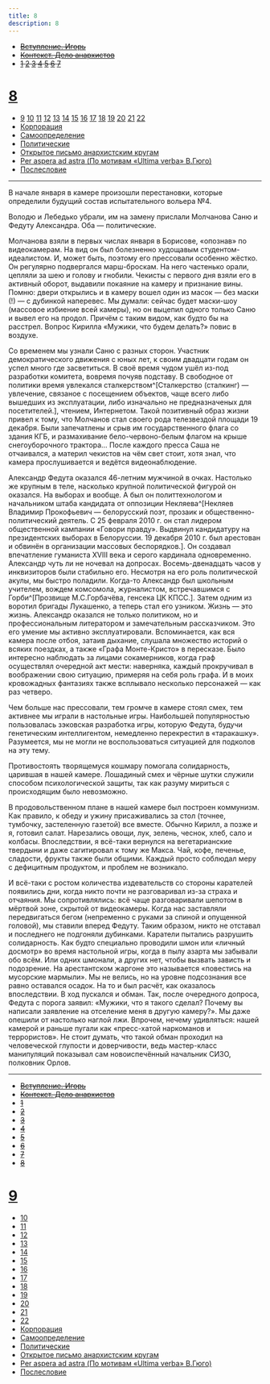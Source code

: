 ```yaml
---
title: 8
description: 8
---
```


- ~~[Вступление. Игорь](./1.md)~~
- ~~[Контекст. Дело анархистов](./2.md)~~
- ~~[1](./3.md)  [2](./4.md)  [3](./5.md)  [4](./6.md)  [5](./7.md)  [6](./8.md)  [7](./9.md)~~
# [8](./10.md)
- [9](./11.md)  [10](./12.md)  [11](./13.md)  [12](./14.md)  [13](./15.md)  [14](./16.md)  [15](./17.md)  [16](./18.md)  [17](./19.md)  [18](./20.md)  [19](./21.md)  [20](./22.md)  [21](./23.md)  [22](./24.md)
- [Корпорация](./25.md)
- [Самоопределение](./26.md)
- [Политические](./27.md)
- [Открытое письмо анархистским кругам](./28.md)
- [Per aspera ad astra (По мотивам «Ultima verba» В.Гюго)](./29.md)
- [Послесловие](./30.md)

---

В начале января в камере произошли перестановки, которые определили будущий состав испытательного вольера №4.

Володю и Лебедько убрали, им на замену прислали Молчанова Саню и Федуту Александра. Оба — политические.

Молчанова взяли в первых числах января в Борисове, «опознав» по видеокамерам. На вид он был болезненно худощавым студентом-идеалистом. И, может быть, поэтому его прессовали особенно жёстко. Он регулярно подвергался марш-броскам. На него частенько орали, цепляли за шею и голову и гнобили. Чекисты с первого дня взяли его в активный оборот, выдавили покаяние на камеру и признание вины. Помню: двери открылись и в камеру вошел один из масок — без маски (!) — с дубинкой наперевес. Мы думали: сейчас будет маски-шоу (массовое избиение всей камеры), но он выцепил одного только Саню и вывел его на продол. Причём с таким видом, как будто бы на расстрел. Вопрос Кирилла «Мужики, что будем делать?» повис в воздухе.

Со временем мы узнали Саню с разных сторон. Участник демократического движения с юных лет, к своим двадцати годам он успел много где засветиться. В своё время чудом ушёл из-под разработки комитета, вовремя почуяв подставу. В свободное от политики время увлекался сталкерством^[Сталкерство (сталкинг) — увлечение, связаное с посещением объектов, чаще всего либо вышедших из эксплуатации, либо изначально не предназначеных для посетителей.], чтением, Интернетом. Такой позитивный образ жизни привел к тому, что Молчанов стал своего рода телезвездой площади 19 декабря. Были запечатлены и срыв им государственного флага со здания КГБ, и размахивание бело-червоно-белым флагом на крыше снегоуборочного трактора… После каждого пресса Саша не отчаивался, а материл чекистов на чём свет стоит, хотя знал, что камера прослушивается и ведётся видеонаблюдение.

Александр Федута оказался 46-летним мужчиной в очках. Настолько же крупным в теле, насколько крупной политической фигурой он оказался. На выборах и вообще. А был он политтехнологом и начальником штаба кандидата от оппозиции Некляева^[Некляев Владимир Прокофьевич — белорусский поэт, прозаик и общественно-политический деятель. С 25 февраля 2010 г. он стал лидером общественной кампании «Говори правду». Выдвинул кандидатуру на президентских выборах в Белоруссии. 19 декабря 2010 г. был арестован и обвинён в организации массовых беспорядков.]. Он создавал впечатление гуманиста XVIII века и серого кардинала одновременно. Александр чуть ли не ночевал на допросах. Восемь-двенадцать часов у инквизиторов были стабильно его. Несмотря на его роль политической акулы, мы быстро поладили. Когда-то Александр был школьным учителем, вождем комсомола, журналистом, встречавшимся с Горби^[Прозвище М.С.Горбачёва, генсека ЦК КПСС.]. Затем одним из воротил бригады Лукашенко, а теперь стал его узником. Жизнь — это жизнь. Александр оказался не только политиком, но и профессиональным литератором и замечательным рассказчиком. Это его умение мы активно эксплуатировали. Вспоминается, как вся камера после отбоя, затаив дыхание, слушала множество историй о всяких поездках, а также «Графа Монте-Кристо» в пересказе. Было интересно наблюдать за лицами сокамерников, когда граф осуществлял очередной акт мести: наверняка, каждый прокручивал в воображении свою ситуацию, примеряя на себя роль графа. И в моих кровожадных фантазиях также всплывало несколько персонажей — как раз четверо.

Чем больше нас прессовали, тем громче в камере стоял смех, тем активнее мы играли в настольные игры. Наибольшей популярностью пользовалась зэковская разработка игры, которую Федута, будучи генетическим интеллигентом, немедленно перекрестил в «таракашку». Разумеется, мы не могли не воспользоваться ситуацией для подколов на эту тему.

Противостоять творящемуся кошмару помогала солидарность, царившая в нашей камере. Лошадиный смех и чёрные шутки служили способом психологической защиты, так как разуму мириться с происходящим было невозможно.

В продовольственном плане в нашей камере был построен коммунизм. Как правило, к обеду и ужину присаживались за стол (точнее, тумбочку, застеленную газетой) все вместе. Обычно Кирилл, а позже и я, готовил салат. Нарезались овощи, лук, зелень, чеснок, хлеб, сало и колбасы. Впоследствии, я всё-таки вернулся на вегетарианские твердыни и даже сагитировал к тому же Макса. Чай, кофе, печенье, сладости, фрукты также были общими. Каждый просто соблюдал меру с дефицитным продуктом, и проблем не возникало.

И всё-таки с ростом количества издевательств со стороны карателей появились дни, когда никто почти не разговаривал из-за страха и отчаяния. Мы сопротивлялись: всё чаще разговаривали шепотом в мёртвой зоне, скрытой от видеокамеры. Когда нас заставляли передвигаться бегом (непременно с руками за спиной и опущенной головой), мы ставили вперед Федуту. Таким образом, никто не отставал и последнего не подгоняли дубинками. Каратели пытались разрушить солидарность. Как будто специально проводили шмон или «личный досмотр» во время настольной игры, когда в пылу азарта мы забывали обо всём. Или одних шмонали, а других нет, чтобы вызвать зависть и подозрение. На арестантском жаргоне это называется «повестись на мусорские мармыли». Мы не велись, но на уровне подсознания все равно оставался осадок. На то и был расчёт, как оказалось впоследствии. В ход пускался и обман. Так, после очередного допроса, Федута с порога заявил: «Мужики, что я такого сделал? Почему вы написали заявление на отселение меня в другую камеру?». Мы даже опешили от настолько наглой лжи. Впрочем, нечему удивляться: нашей камерой и раньше пугали как «пресс-хатой наркоманов и террористов». Не стоит думать, что такой обман проходил на человеческой глупости и доверчивости, ведь мастер-класс манипуляций показывал сам новоиспечённый начальник СИЗО, полковник Орлов.


---

- ~~[Вступление. Игорь](./1.md)~~
- ~~[Контекст. Дело анархистов](./2.md)~~
- ~~[1](./3.md)~~
- ~~[2](./4.md)~~
- ~~[3](./5.md)~~
- ~~[4](./6.md)~~
- ~~[5](./7.md)~~
- ~~[6](./8.md)~~
- ~~[7](./9.md)~~
- ~~[8](./10.md)~~
# [9](./11.md)
- [10](./12.md)
- [11](./13.md)
- [12](./14.md)
- [13](./15.md)
- [14](./16.md)
- [15](./17.md)
- [16](./18.md)
- [17](./19.md)
- [18](./20.md)
- [19](./21.md)
- [20](./22.md)
- [21](./23.md)
- [22](./24.md)
- [Корпорация](./25.md)
- [Самоопределение](./26.md)
- [Политические](./27.md)
- [Открытое письмо анархистским кругам](./28.md)
- [Per aspera ad astra (По мотивам «Ultima verba» В.Гюго)](./29.md)
- [Послесловие](./30.md)
